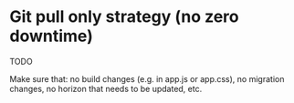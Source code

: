 # Git pull only strategy (no zero downtime)

TODO

Make sure that: no build changes (e.g. in app.js or app.css), no migration changes, no horizon that needs to be updated, etc.